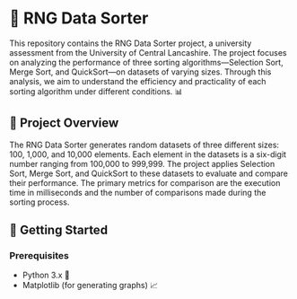 # 🎲 RNG Data Sorter

This repository contains the RNG Data Sorter project, a university assessment from the University of Central Lancashire. The project focuses on analyzing the performance of three sorting algorithms—Selection Sort, Merge Sort, and QuickSort—on datasets of varying sizes. Through this analysis, we aim to understand the efficiency and practicality of each sorting algorithm under different conditions. 📊

## 📝 Project Overview

The RNG Data Sorter generates random datasets of three different sizes: 100, 1,000, and 10,000 elements. Each element in the datasets is a six-digit number ranging from 100,000 to 999,999. The project applies Selection Sort, Merge Sort, and QuickSort to these datasets to evaluate and compare their performance. The primary metrics for comparison are the execution time in milliseconds and the number of comparisons made during the sorting process.

## 🚀 Getting Started

### Prerequisites

- Python 3.x 🐍
- Matplotlib (for generating graphs) 📈
